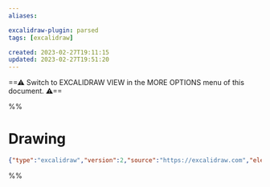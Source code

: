 ```yaml
---
aliases: 

excalidraw-plugin: parsed
tags: [excalidraw]

created: 2023-02-27T19:11:15
updated: 2023-02-27T19:51:20
---
```

==⚠  Switch to EXCALIDRAW VIEW in the MORE OPTIONS menu of this document. ⚠==


%%
# Drawing
```json
{"type":"excalidraw","version":2,"source":"https://excalidraw.com","elements":[],"appState":{"gridSize":null,"viewBackgroundColor":"#ffffff"}}
```
%%